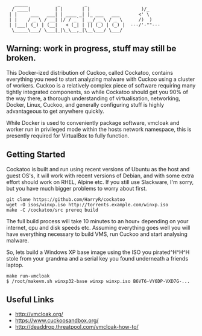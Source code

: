 	   _____           _         _              
	  / ____|         | |       | |                   )/_
	 | |     ___   ___| | ____ _| |_ ___   ___       <' \
	 | |    / _ \ / __| |/ / _` | __/ _ \ / _ \      /)  )
	 | |___| (_) | (__|   < (_| | || (_) | (_) |  ---/'-""---
	  \_____\___/ \___|_|\_\__,_|\__\___/ \___/ 
	                                            

## Warning: work in progress, stuff may still be broken.

This Docker-ized distribution of Cuckoo, called Cockatoo, contains everything 
you need to start analyzing malware with Cuckoo using a cluster of workers.
Cuckoo is a relatively complex piece of software requiring many tightly
integrated components, so while Cockatoo should get you 90% of the way there, 
a thorough understanding of virtualisation, networking, Docker, Linux, Cuckoo, 
and generally configuring stuff is highly advantageous to get anywhere quickly.

While Docker is used to conveniently package software, vmcloak and worker run
in privileged mode within the hosts network namespace, this is presently
required for VirtualBox to fully function.

## Getting Started

Cockatoo is built and run using recent versions of Ubuntu as the host and guest
OS's, it will work with recent versions of Debian, and with some extra effort 
should work on RHEL, Alpine etc. If you still use Slackware, I'm sorry, but you 
have much bigger problems to worry about first.

	git clone https://github.com/HarryR/cockatoo
	wget -O isos/winxp.iso http://torrents.example.com/winxp.iso
	make -C /cockatoo/src prereq build

The full build process will take 10 minutes to an hour+ depending on your
internet, cpu and disk speeds etc. Assuming everything goes well you will have 
everything necessary to build VMS, run Cuckoo and start analysing malware.

So, lets build a Windows XP base image using the ISO you pirated^H^H^H stole 
from your grandma and a serial key you found underneath a friends laptop.

	make run-vmcloak
	$ /root/makevm.sh winxp32-base winxp winxp.iso B6VT6-VY6DP-VXD7G-...

## Useful Links

 * http://vmcloak.org/
 * https://www.cuckoosandbox.org/
 * http://deaddrop.threatpool.com/vmcloak-how-to/